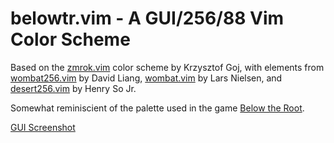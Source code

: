 belowtr.vim - A GUI/256/88 Vim Color Scheme
===========================================

Based on the [zmrok.vim][1] color scheme by Krzysztof Goj, with elements from
[wombat256.vim][2] by David Liang, [wombat.vim][3] by Lars Nielsen, and
[desert256.vim][4] by Henry So Jr.

Somewhat reminiscient of the palette used in the game [Below the Root][5].

[GUI Screenshot][6]

[1]: http://krzysiek-goj.blogspot.com/2009/03/introducing-zmrok.html "Introducing Zmrok"
[2]: http://gergap.wordpress.com/2009/06/01/new-vim-color-scheme-wombat256/ "New VIM color scheme wombat256"
[3]: http://dengmao.wordpress.com/2007/01/22/vim-color-scheme-wombat/ "Vim color scheme: Wombat"
[4]: http://www.vim.org/scripts/script.php?script_id=1243 "desert256.vim : A slightly-modified desert theme, for 88- and 256-color xterms."
[5]: http://en.wikipedia.org/wiki/Below_the_Root_(video_game) "Below the Root (video game) - Wikipedia, the free encyclopedia"
[6]: http://imgur.com/oXaab.png "belowtr.vim-gui-screenshot-1.png"

